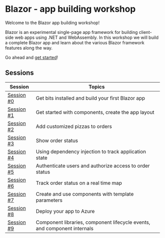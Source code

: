 # Blazor - app building workshop

Welcome to the Blazor app building workshop! 

Blazor is an experimental single-page app framework for building client-side web apps using .NET and WebAssembly. In this workshop we will build a complete Blazor app and learn about the various Blazor framework features along the way.

Go ahead and [get started](/docs/00-get-started.md)!

## Sessions

| Session | Topics |
| ----- | ---- |
| [Session #0](/docs/00-get-started.md) | Get bits installed and build your first Blazor app |
| [Session #1](/docs/01-components-and-layout.md) | Get started with components, create the app layout |
| [Session #2](/docs/02-customize-a-pizza.md) | Add customized pizzas to orders  |
| [Session #3](/docs/03-show-order-status.md) | Show order status |
| [Session #4](/docs/04-refactor-state-management.md) | Using dependency injection to track application state |
| [Session #5](/docs/05-authentication-and-authorization.md) | Authenticate users and authorize access to order status |
| [Session #6](/docs/06-javascript-interop.md) | Track order status on a real time map |
| [Session #7](/docs/07-templated-components.md) | Create and use components with template parameters |
| [Session #8](/docs/08-publish-and-deploy.md) | Deploy your app to Azure |
| [Session #9](/docs/09-advanced-components.md) | Component libraries, component lifecycle events, and component internals  |
